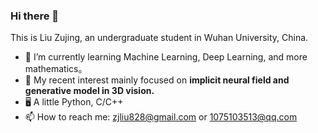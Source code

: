 ### Hi there 👋

This is Liu Zujing, an undergraduate student in Wuhan University, China.

- 🌱 I’m currently learning Machine Learning, Deep Learning, and more mathematics。
- 🔭 My recent interest mainly focused on __implicit neural field and generative model in 3D vision.__
- 🖥️ A little Python, C/C++
- 📫 How to reach me: <zjliu828@gmail.com> or <1075103513@qq.com>

<!--
[![GitHub Streak](https://streak-stats.demolab.com/?user=liuxiaozhu01)](https://git.io/streak-stats)
![My GitHub stats](https://github-readme-stats.vercel.app/api?username=liuxiaozhu01&show_icons=true&theme=transparent)
-->

<!--
**liuxiaozhu01/liuxiaozhu01** is a ✨ _special_ ✨ repository because its `README.md` (this file) appears on your GitHub profile.

Here are some ideas to get you started:

- 🔭 I’m currently working on ...
- 🌱 I’m currently learning ...
- 👯 I’m looking to collaborate on ...
- 🤔 I’m looking for help with ...
- 💬 Ask me about ...
- 📫 How to reach me: ...
- 😄 Pronouns: ...
- ⚡ Fun fact: ...
-->
